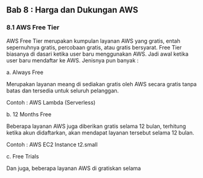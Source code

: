 ## Bab 8 : Harga dan Dukungan AWS

### 8.1 AWS Free Tier

AWS Free Tier merupakan kumpulan layanan AWS yang gratis, entah sepernuhnya gratis, percobaan gratis, atau gratis bersyarat. Free Tier biasanya di dasari ketika user baru menggunakan AWS. Jadi awal ketika user baru mendaftar ke AWS. Jenisnya pun banyak :

a. Always Free

Merupakan layanan meang di sediakan gratis oleh AWS secara gratis tanpa batas dan tersedia untuk seluruh pelanggan.

Contoh : AWS Lambda (Serverless) 

b. 12 Months Free

Beberapa layanan AWS juga diberikan gratis selama 12 bulan, terhitung ketika akun didaftarkan, akan mendapat layanan tersebut selama 12 bulan.

Contoh : AWS EC2 Instance t2.small

c. Free Trials

Dan juga, beberapa layanan AWS di gratiskan selama 




